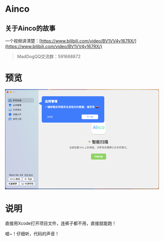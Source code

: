 # Ainco
## 关于Ainco的故事

一个视频讲清楚：[https://www.bilibili.com/video/BV1VV4y167RX/](https://www.bilibili.com/video/BV1VV4y167RX/) 

> MadDogQQ交流群：591668872

# 预览
![页面预览](/预览图.png)

# 说明

直接用Xcode打开项目文件，连裤子都不用，直接就能跑！

嘘~！仔细听，代码的声音！


